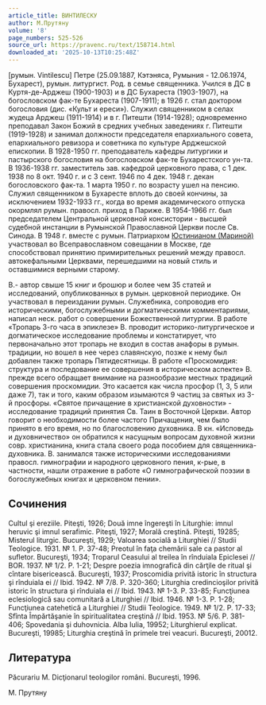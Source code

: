 ```yaml
---
article_title: ВИНТИЛЕСКУ
author: М.Прутяну
volume: '8'
page_numbers: 525-526
source_url: https://pravenc.ru/text/158714.html
downloaded_at: '2025-10-13T10:25:48Z'
---
```


[румын. Vintilescu] Петре (25.09.1887, Кэтэняса, Румыния - 12.06.1974, Бухарест), румын. литургист. Род. в семье священника. Учился в ДС в Куртя-де-Арджеш (1900-1903) и в ДС Бухареста (1903-1907), на богословском фак-те Бухареста (1907-1911); в 1926 г. стал доктором богословия (дис. «Культ и ереси»). Служил священником в селах жудеца Арджеш (1911-1914) и в г. Питешти (1914-1928); одновременно преподавал Закон Божий в средних учебных заведениях г. Питешти (1919-1928) и занимал должности председателя епархиального совета, епархиального ревизора и советника по культуре Арджешской епископии. В 1928-1950 гг. преподаватель кафедры литургики и пастырского богословия на богословском фак-те Бухарестского ун-та. В 1936-1938 гг. заместитель зав. кафедрой церковного права, с 1 дек. 1938 по 8 окт. 1940 г. и с 3 сент. 1946 по 4 дек. 1948 г. декан богословского фак-та. 1 марта 1950 г. по возрасту ушел на пенсию. Служил священником в Бухаресте вплоть до своей кончины, за исключением 1932-1933 гг., когда во время академического отпуска окормлял румын. правосл. приход в Париже. В 1954-1966 гг. был председателем Центральной церковной консистории - высшей судебной инстанции в Румынской Православной Церкви после Св. Синода. В 1948 г. вместе с румын. Патриархом [Юстинианом (Мариной)](<https://pravenc.ru/text/Юстинианом (Мариной).html>) участвовал во Всеправославном совещании в Москве, где способствовал принятию примирительных решений между правосл. автокефальными Церквами, перешедшими на новый стиль и оставшимися верными старому.

В.- автор свыше 15 книг и брошюр и более чем 35 статей и исследований, опубликованных в румын. церковной периодике. Он участвовал в переиздании румын. Служебника, сопроводив его историческими, богослужебными и догматическими комментариями, написал неск. работ о совершении Божественной литургии. В работе «Тропарь 3-го часа в эпиклезе» В. проводит историко-литургическое и догматическое исследование проблемы и констатирует, что первоначально этот тропарь не входил в состав анафоры в румын. традиции, но вошел в нее через славянскую, позже к нему был добавлен также тропарь Пятидесятницы. В работе «Проскомидия: структура и последование ее совершения в историческом аспекте» В. прежде всего обращает внимание на разнообразие местных традиций совершения проскомидии. Это касается как числа просфор (1, 3, 5 или даже 7), так и того, каким образом изымаются 9 частиц за святых из 3-й просфоры. «Святое причащение в христианской духовности» - исследование традиций принятия Св. Таин в Восточной Церкви. Автор говорит о необходимости более частого Причащения, чем было принято в его время, но по благословению духовника. В кн. «Исповедь и духовничество» он обратился к насущным вопросам духовной жизни совр. христианина, книга стала своего рода пособием для священника-духовника. В. занимался также историческими исследованиями правосл. гимнографии и народного церковного пения, к-рые, в частности, нашли отражение в работе «О гимнографической поэзии в богослужебных книгах и церковном пении».

## Сочинения

Cultul şi ereziile. Piteşti, 1926; Două imne îngereşti în Liturghie: imnul heruvic şi imnul serafimic. Piteşti, 1927; Morală creştină. Piteşti, 19285; Misterul liturgic. Bucureşti, 1929; Valoarea socială a Liturghiei // Studii Teologice. 1931. № 1. P. 37-48; Preotul în faţa chemării sale ca pastor al sufletor. Bucureşti, 1934; Troparul Ceasului al treilea în rînduiala Epiclesei // BOR. 1937. № 1/2. P. 1-21; Despre poezia imnografică din cărţile de ritual şi cîntare bisericească. Bucureşti, 1937; Proscomidia privită istoric în structura şi rînduiala ei // Ibid. 1942. № 7/8. P. 320-360; Liturghia credincioşilor privită istoric în structura şi rînduiala ei // Ibid. 1943. № 1-3. P. 33-85; Funcţiunea eclesiologică sau comunitară a Liturghiei // Ibid. 1946. № 1-3. P. 1-28; Funcţiunea catehetică a Liturghiei // Studii Teologice. 1949. № 1/2. P. 17-33; Sfînta Împărtăşanie în spiritualitatea creştină // Ibid. 1953. № 5/6. P. 381-406; Spovedania şi duhovnicia. Alba Iulia, 19952; Liturghierul explicat. Bucureşti, 19985; Liturghia creştină în primele trei veacuri. Bucureşti, 20012.

## Литература

Păcurariu M. Dicţionarul teologilor români. Bucureşti, 1996.

М.  Прутяну
